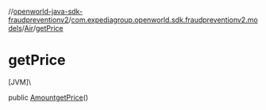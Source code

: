 //[openworld-java-sdk-fraudpreventionv2](../../../index.md)/[com.expediagroup.openworld.sdk.fraudpreventionv2.models](../index.md)/[Air](index.md)/[getPrice](get-price.md)

# getPrice

[JVM]\

public [Amount](../-amount/index.md)[getPrice](get-price.md)()
